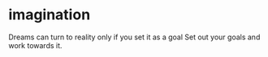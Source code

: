 # imagination
Dreams can turn to reality only if you set it as a goal
Set out your goals and work towards it.